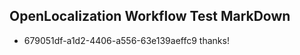 ## OpenLocalization Workflow Test MarkDown

* 679051df-a1d2-4406-a556-63e139aeffc9 
thanks!



<!--HONumber=Jan16_HO3-->
